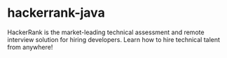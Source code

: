 # hackerrank-java
HackerRank is the market-leading technical assessment and remote interview solution for hiring developers. Learn how to hire technical talent from anywhere!
